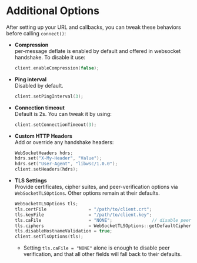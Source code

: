 # Additional Options

After setting up your URL and callbacks, you can tweak these behaviors before calling `connect()`:

- **Compression**  
  per-message deflate is enabled by default and offered in websocket handshake. To disable it use:

  ```cpp
  client.enableCompression(false);
  ```

- **Ping interval**  
  Disabled by default.

  ```cpp
  client.setPingInterval(3);
  ```

- **Connection timeout**  
  Default is 2s. You can tweak it by using:

  ```cpp
  client.setConnectionTimeout(3);
  ```

- **Custom HTTP Headers**  
  Add or override any handshake headers:

  ```cpp
  WebSocketHeaders hdrs;
  hdrs.set("X-My-Header", "Value");
  hdrs.set("User-Agent", "libwsc/1.0.0");
  client.setHeaders(hdrs);
  ```

- **TLS Settings**  
  Provide certificates, cipher suites, and peer-verification options via `WebSocketTLSOptions`.
  Other options remain at their defaults.

  ```cpp
  WebSocketTLSOptions tls;
  tls.certFile                = "/path/to/client.crt";
  tls.keyFile                 = "/path/to/client.key";
  tls.caFile                  = "NONE";               // disable peer verification
  tls.ciphers                 = WebSocketTLSOptions::getDefaultCiphers();
  tls.disableHostnameValidation = true;
  client.setTlsOptions(tls);
  ```

  - Setting `tls.caFile = "NONE"` alone is enough to disable peer verification, and that all other fields will fall back to their defaults.
